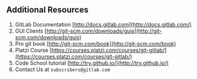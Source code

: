 ## Additional Resources

1. GitLab Documentation [http://docs.gitlab.com](http://docs.gitlab.com/)
2. GUI Clients [http://git-scm.com/downloads/guis](http://git-scm.com/downloads/guis)
3. Pro git book [http://git-scm.com/book](http://git-scm.com/book)
4. Platzi Course [https://courses.platzi.com/courses/git-gitlab/](https://courses.platzi.com/courses/git-gitlab/)
5. Code School tutorial [http://try.github.io/](http://try.github.io/)
6. Contact Us at `subscribers@gitlab.com`
